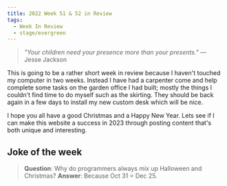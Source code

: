 ```yaml
---
title: 2022 Week 51 & 52 in Review
tags:
  - Week In Review
  - stage/evergreen
---
```



> _"Your children need your presence more than your presents."_
> — Jesse Jackson

This is going to be a rather short week in review because I haven't touched my computer in two weeks. Instead I have had a carpenter come and help complete some tasks on the garden office I had built; mostly the things I couldn't find time to do myself such as the skirting. They should be back again in a few days to install my new custom desk which will be nice.

I hope you all have a good Christmas and a Happy New Year. Lets see if I can make this website a success in 2023 through posting content that's both unique and interesting.

## Joke of the week
>**Question**: Why do programmers always mix up Halloween and Christmas?
>**Answer**: Because Oct 31 = Dec 25.